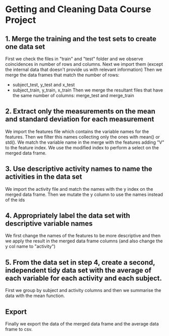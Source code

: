 # Getting and Cleaning Data Course Project

## 1. Merge the training and the test sets to create one data set
First we check the files in "train" and "test" folder and we observe coincidences in number of rows and columns.
Next we import them (except the internal data that doesn't provide us with relevant information)
Then we merge the data frames that match the number of rows:
  - subject_test, y_test and x_test
  - subject_train, y_train, x_train
Then we merge the resultant files that have the same number of columns: merge_test and merge_train

## 2. Extract only the measurements on the mean and standard deviation for each measurement
We import the features file which contains the variable names for the features.
Then we filter this names collecting only the ones with mean() or std().
We match the variable name in the merge with the features adding "V" to the feature index.
We use the modified index to perform a select on the merged data frame.

## 3. Use descriptive activity names to name the activities in the data set
We import the activity file and match the names with the y index on the merged data frame.
Then we mutate the y column to use the names instead of the ids

## 4. Appropriately label the data set with descriptive variable names
We first change the names of the features to be more descriptive and then we apply the result in the merged data frame columns (and also change the y col name to "activity")

## 5. From the data set in step 4, create a second, independent tidy data set with the average of each variable for each activity and each subject.
First we group by subject and activity columns and then we summarise the data with the mean function.

## Export
Finally we export the data of the merged data frame and the average data frame to csv.
